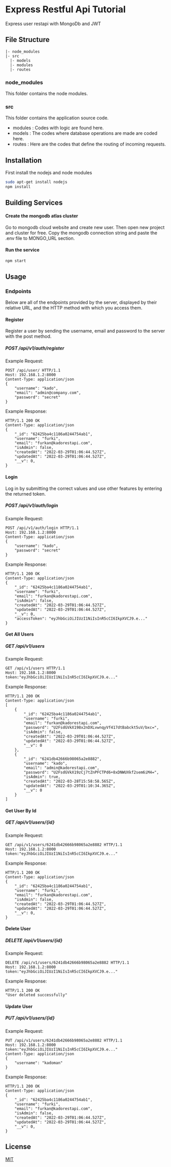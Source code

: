 # Express Restful Api Tutorial 

Express user restapi with MongoDb and JWT

## File Structure

```
|- node_modules
|- src
  |- models
  |- modules
  |- routes

```

### node_modules
This folder contains the node modules.

### src
This folder contains the application source code.
- modules : Codes with logic are found here.
- models : The codes where database operations are made are coded here.
- routes : Here are the codes that define the routing of incoming requests.

## Installation
First install the nodejs and node modules
```bash
sudo apt-get install nodejs
npm install
```

## Building Services
#### Create the mongodb atlas cluster
Go to mongodb cloud website and create new user. Then open new project and cluster for free. Copy the mongodb connection string and paste the .env file to MONGO_URL section.

#### Run the service
```bash
npm start
```

## Usage
### Endpoints
Below are all of the endpoints provided by the server, displayed by their
relative URL, and the HTTP method with which you access them.

#### Register
Register a user by sending the username, email and password to the server with the post method.
##### POST /api/v1/auth/register
Example Request:

```http
POST /api/user/ HTTP/1.1
Host: 192.168.1.2:8000
Content-Type: application/json
{
    "username": "kado",
    "email": "admin@company.com",
    "password": "secret"
}
```
Example Response:
```http
HTTP/1.1 200 OK
Content-Type: application/json
{
    "_id": "62425ba4c1186a0244754ab1",
    "username": "furki",
    "email": "furkan@kadorestapi.com",
    "isAdmin": false,
    "createdAt": "2022-03-29T01:06:44.527Z",
    "updatedAt": "2022-03-29T01:06:44.527Z",
    "__v": 0,
}
```

#### Login
Log in by submitting the correct values and use other features by entering the returned token.
##### POST /api/v1/auth/login
Example Request:

```http
POST /api/v1/auth/login HTTP/1.1
Host: 192.168.1.2:8000
Content-Type: application/json
{
    "username": "kado",
    "password": "secret"
}
```
Example Response:
```http
HTTP/1.1 200 OK
Content-Type: application/json
{
    "_id": "62425ba4c1186a0244754ab1",
    "username": "furki",
    "email": "furkan@kadorestapi.com",
    "isAdmin": false,
    "createdAt": "2022-03-29T01:06:44.527Z",
    "updatedAt": "2022-03-29T01:06:44.527Z",
    "__v": 0,
    "accessToken": "eyJhbGciOiJIUzI1NiIsInR5cCI6IkpXVCJ9.e..."
}
```

#### Get All Users
##### GET /api/v1/users
Example Request:

```http
GET /api/v1/users HTTP/1.1
Host: 192.168.1.2:8000
token:"eyJhbGciOiJIUzI1NiIsInR5cCI6IkpXVCJ9.e..."
```
Example Response:
```http
HTTP/1.1 200 OK
Content-Type: application/json
[
    {
        "_id": "62425ba4c1186a0244754ab1",
        "username": "furki",
        "email": "furkan@kadorestapi.com",
        "password": "U2FsdGVkX198x2nDXLvwnqyVf417dtBabckt5uV/bxc=",
        "isAdmin": false,
        "createdAt": "2022-03-29T01:06:44.527Z",
        "updatedAt": "2022-03-29T01:06:44.527Z",
        "__v": 0
    },
    {
        "_id": "6241db42666b98065a2e8882",
        "username": "kado",
        "email": "admin@kadorestapi.com",
        "password": "U2FsdGVkX19zCj7tZnPFCTPd6+8xDNWUXkf2sem6iM4=",
        "isAdmin": true,
        "createdAt": "2022-03-28T15:58:58.565Z",
        "updatedAt": "2022-03-29T01:10:34.365Z",
        "__v": 0
    }
]
```

#### Get User By Id
##### GET /api/v1/users/{id}
Example Request:

```http
GET /api/v1/users/6241db42666b98065a2e8882 HTTP/1.1
Host: 192.168.1.2:8000
token:"eyJhbGciOiJIUzI1NiIsInR5cCI6IkpXVCJ9.e..."
```
Example Response:
```http
HTTP/1.1 200 OK
Content-Type: application/json
{
    "_id": "62425ba4c1186a0244754ab1",
    "username": "furki",
    "email": "furkan@kadorestapi.com",
    "isAdmin": false,
    "createdAt": "2022-03-29T01:06:44.527Z",
    "updatedAt": "2022-03-29T01:06:44.527Z",
    "__v": 0,
}
```

#### Delete User
##### DELETE /api/v1/users/{id}
Example Request:

```http
DELETE /api/v1/users/6241db42666b98065a2e8882 HTTP/1.1
Host: 192.168.1.2:8000
token:"eyJhbGciOiJIUzI1NiIsInR5cCI6IkpXVCJ9.e..."
```
Example Response:
```http
HTTP/1.1 200 OK
"User deleted successfully"
```

#### Update User
##### PUT /api/v1/users/{id}
Example Request:

```http
PUT /api/v1/users/6241db42666b98065a2e8882 HTTP/1.1
Host: 192.168.1.2:8000
token:"eyJhbGciOiJIUzI1NiIsInR5cCI6IkpXVCJ9.e..."
Content-Type: application/json
{
    "username": "kadoman"
}
```
Example Response:
```http
HTTP/1.1 200 OK
Content-Type: application/json
{
    "_id": "62425ba4c1186a0244754ab1",
    "username": "furki",
    "email": "furkan@kadorestapi.com",
    "isAdmin": false,
    "createdAt": "2022-03-29T01:06:44.527Z",
    "updatedAt": "2022-03-29T01:06:44.527Z",
    "__v": 0,
}
```

## License
[MIT](https://choosealicense.com/licenses/mit/)
